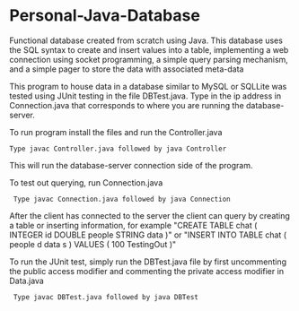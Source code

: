 # Personal-Java-Database
Functional database created from scratch using Java. This database uses the SQL syntax to create and insert values into a table, implementing a web connection using socket programming, a simple query parsing mechanism, and a simple pager to store the data with associated meta-data

This program to house data in a database similar to MySQL or SQLLite was tested using JUnit testing in the file DBTest.java.
Type in the ip address in Connection.java that corresponds to where you are running the database-server.

To run program install the files and run the Controller.java 
```
Type javac Controller.java followed by java Controller 
```
This will run the database-server connection side of the program. 

To test out querying, run Connection.java
```
 Type javac Connection.java followed by java Connection
```
After the client has connected to the server the client can query by creating a table or inserting information, for example
"CREATE TABLE chat ( INTEGER id DOUBLE people STRING data )" or "INSERT INTO TABLE chat ( people d data s ) VALUES ( 100 TestingOut )"

To run the JUnit test, simply run the DBTest.java file by first uncommenting the public access modifier and commenting the private access modifier in Data.java
```
 Type javac DBTest.java followed by java DBTest
```
